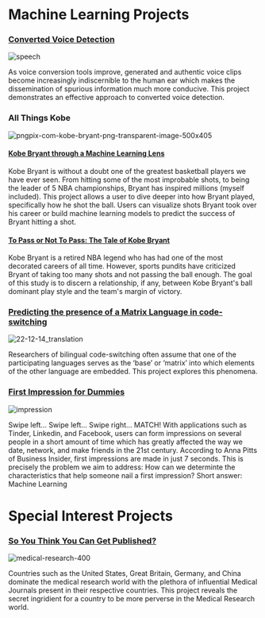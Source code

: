 # Machine Learning Projects 

### [Converted Voice Detection](https://github.com/v4lakers/Voice-Conversion-Detection)

![speech](https://user-images.githubusercontent.com/25602219/44940576-f63fc580-ad55-11e8-9e82-dc2dc5cdeed3.png)

As voice conversion tools improve, generated and authentic voice clips become increasingly indiscernible to the human ear which makes the dissemination of spurious information much more conducive. This project demonstrates an effective approach to converted voice detection.

### All Things Kobe
![pngpix-com-kobe-bryant-png-transparent-image-500x405](https://user-images.githubusercontent.com/25602219/44941161-c1d00780-ad5d-11e8-800d-1c36e3947ed2.png)
#### [Kobe Bryant through a Machine Learning Lens](https://github.com/v4lakers/mlkobe)

Kobe Bryant is without a doubt one of the greatest basketball players we have ever seen. From hitting some of the most improbable shots, to being the leader of 5 NBA championships, Bryant has inspired millions (myself included). This project allows a user to dive deeper into how Bryant played, specifically how he shot the ball. Users can visualize shots Bryant took over his career or build machine learning models to predict the success of Bryant hitting a shot.

#### [To Pass or Not To Pass: The Tale of Kobe Bryant](https://github.com/v4lakers/kobe)

Kobe Bryant is a retired NBA legend who has had one of the most decorated careers of all time. However, sports pundits have criticized Bryant of taking too many shots and not passing the ball enough. The goal of this study is to discern a relationship, if any, between Kobe Bryant's ball dominant play style and the team's margin of victory. 

### [Predicting the presence of a Matrix Language in code-switching](http://www.aclweb.org/anthology/W18-3208)

![22-12-14_translation](https://user-images.githubusercontent.com/25602219/44941208-ae716c00-ad5e-11e8-8ef0-e109fc3a6b86.jpg)

Researchers of bilingual code-switching often assume that one of the participating languages serves as the ‘base’ or ‘matrix’ into which elements of the other language are embedded. This project explores this phenomena.

### [First Impression for Dummies](https://github.com/v4lakers/CS329E_team11)

![impression](https://user-images.githubusercontent.com/25602219/71648714-9eec9500-2cbc-11ea-962e-84446443c7f9.png)

Swipe left… Swipe left… Swipe right… MATCH! With applications such as Tinder, Linkedin, and Facebook, users can form impressions on several people in a short amount of time which has greatly affected the way we date, network, and make friends in the 21st century. According to Anna Pitts of Business Insider, first impressions are made in just 7 seconds. This is precisely the problem we aim to address: How can we determinte the characteristics that help someone nail a first impression? Short answer: Machine Learning

# Special Interest Projects

### [So You Think You Can Get Published?](https://github.com/v4lakers/pubmed) 

![medical-research-400](https://user-images.githubusercontent.com/25602219/44941164-d3b1aa80-ad5d-11e8-877a-2ae1d3cc60fd.jpg)

Countries such as the United States, Great Britain, Germany, and China dominate the medical research world with the plethora of influential Medical Journals present in their respective countries. This project reveals the secret ingridient for a country to be more perverse in the Medical Research world.
